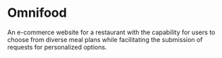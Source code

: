 # Omnifood
An e-commerce website for a restaurant with the capability for users to choose from diverse meal plans while facilitating the submission of requests for personalized options.
